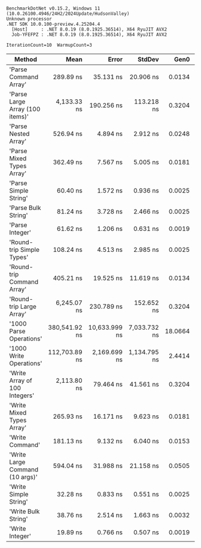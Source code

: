 ```

BenchmarkDotNet v0.15.2, Windows 11 (10.0.26100.4946/24H2/2024Update/HudsonValley)
Unknown processor
.NET SDK 10.0.100-preview.4.25204.4
  [Host]     : .NET 8.0.19 (8.0.1925.36514), X64 RyuJIT AVX2
  Job-YFEFPZ : .NET 8.0.19 (8.0.1925.36514), X64 RyuJIT AVX2

IterationCount=10  WarmupCount=3  

```
| Method                          | Mean          | Error         | StdDev       | Gen0    | Gen1   | Allocated |
|-------------------------------- |--------------:|--------------:|-------------:|--------:|-------:|----------:|
| &#39;Parse Command Array&#39;           |     289.89 ns |     35.131 ns |    20.906 ns |  0.0134 |      - |     168 B |
| &#39;Parse Large Array (100 items)&#39; |   4,133.33 ns |    190.256 ns |   113.218 ns |  0.3204 |      - |    4024 B |
| &#39;Parse Nested Array&#39;            |     526.94 ns |      4.894 ns |     2.912 ns |  0.0248 |      - |     320 B |
| &#39;Parse Mixed Types Array&#39;       |     362.49 ns |      7.567 ns |     5.005 ns |  0.0181 |      - |     232 B |
| &#39;Parse Simple String&#39;           |      60.40 ns |      1.572 ns |     0.936 ns |  0.0025 |      - |      32 B |
| &#39;Parse Bulk String&#39;             |      81.24 ns |      3.728 ns |     2.466 ns |  0.0025 |      - |      32 B |
| &#39;Parse Integer&#39;                 |      61.62 ns |      1.206 ns |     0.631 ns |  0.0019 |      - |      24 B |
| &#39;Round-trip Simple Types&#39;       |     108.24 ns |      4.513 ns |     2.985 ns |  0.0025 |      - |      32 B |
| &#39;Round-trip Command Array&#39;      |     405.21 ns |     19.525 ns |    11.619 ns |  0.0134 |      - |     168 B |
| &#39;Round-trip Large Array&#39;        |   6,245.07 ns |    230.789 ns |   152.652 ns |  0.3204 |      - |    4024 B |
| &#39;1000 Parse Operations&#39;         | 380,541.92 ns | 10,633.999 ns | 7,033.732 ns | 18.0664 |      - |  232000 B |
| &#39;1000 Write Operations&#39;         | 112,703.89 ns |  2,169.699 ns | 1,134.795 ns |  2.4414 |      - |   32128 B |
| &#39;Write Array of 100 Integers&#39;   |   2,113.80 ns |     79.464 ns |    41.561 ns |  0.3204 | 0.0038 |    4024 B |
| &#39;Write Mixed Types Array&#39;       |     265.93 ns |     16.171 ns |     9.623 ns |  0.0181 |      - |     232 B |
| &#39;Write Command&#39;                 |     181.13 ns |      9.132 ns |     6.040 ns |  0.0153 |      - |     192 B |
| &#39;Write Large Command (10 args)&#39; |     594.04 ns |     31.988 ns |    21.158 ns |  0.0505 |      - |     640 B |
| &#39;Write Simple String&#39;           |      32.28 ns |      0.833 ns |     0.551 ns |  0.0025 |      - |      32 B |
| &#39;Write Bulk String&#39;             |      38.76 ns |      2.514 ns |     1.663 ns |  0.0032 |      - |      40 B |
| &#39;Write Integer&#39;                 |      19.89 ns |      0.766 ns |     0.507 ns |  0.0019 |      - |      24 B |

